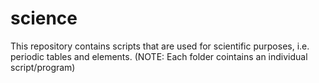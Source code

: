 # science
This repository contains scripts that are used for scientific purposes, i.e. periodic tables and elements. (NOTE: Each folder cointains an individual script/program)

